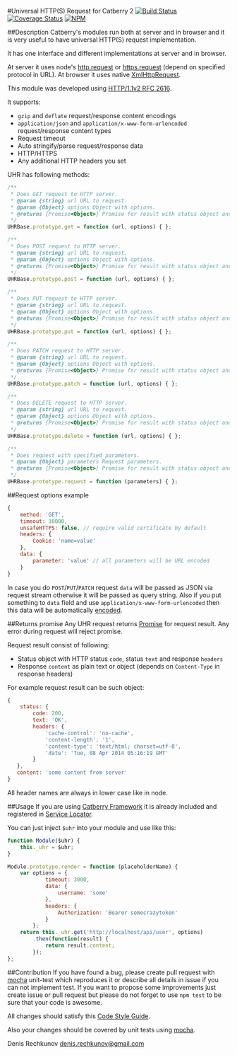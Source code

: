 #Universal HTTP(S) Request for Catberry 2 [![Build Status](https://travis-ci.org/catberry/catberry-uhr.png?branch=master)](https://travis-ci.org/catberry/catberry-uhr) [![Coverage Status](https://coveralls.io/repos/catberry/catberry-uhr/badge.png)](https://coveralls.io/r/catberry/catberry-uhr)
[![NPM](https://nodei.co/npm/catberry-uhr.png)](https://nodei.co/npm/catberry-uhr/)

##Description
Catberry's modules run both at server and in browser and it is very useful to 
have universal HTTP(S) request implementation.

It has one interface and different implementations at server and in browser.

At server it uses node's [http.request](http://nodejs.org/api/http.html#http_event_request) 
or [https.request](http://nodejs.org/api/https.html#https_https_request_options_callback)
(depend on specified protocol in URL).
At browser it uses native [XmlHttpRequest](https://developer.mozilla.org/ru/docs/Web/API/XMLHttpRequest).

This module was developed using [HTTP/1.1v2 RFC 2616](http://www.w3.org/Protocols/rfc2616).

It supports:

 * `gzip` and `deflate` request/response content encodings
 * `application/json` and `application/x-www-form-urlencoded` 
 request/response content types
 * Request timeout
 * Auto stringify/parse request/response data
 * HTTP/HTTPS
 * Any additional HTTP headers you set

UHR has following methods:

```javascript
/**
 * Does GET request to HTTP server.
 * @param {string} url URL to request.
 * @param {Object} options Object with options.
 * @returns {Promise<Object>} Promise for result with status object and content.
 */
UHRBase.prototype.get = function (url, options) { };

/**
 * Does POST request to HTTP server.
 * @param {string} url URL to request.
 * @param {Object} options Object with options.
 * @returns {Promise<Object>} Promise for result with status object and content.
 */
UHRBase.prototype.post = function (url, options) { };

/**
 * Does PUT request to HTTP server.
 * @param {string} url URL to request.
 * @param {Object} options Object with options.
 * @returns {Promise<Object>} Promise for result with status object and content.
 */
UHRBase.prototype.put = function (url, options) { };

/**
 * Does PATCH request to HTTP server.
 * @param {string} url URL to request.
 * @param {Object} options Object with options.
 * @returns {Promise<Object>} Promise for result with status object and content.
 */
UHRBase.prototype.patch = function (url, options) { };

/**
 * Does DELETE request to HTTP server.
 * @param {string} url URL to request.
 * @param {Object} options Object with options.
 * @returns {Promise<Object>} Promise for result with status object and content.
 */
UHRBase.prototype.delete = function (url, options) { };

/**
 * Does request with specified parameters.
 * @param {Object} parameters Request parameters.
 * @returns {Promise<Object>} Promise for result with status object and content.
 */
UHRBase.prototype.request = function (parameters) { };
```

##Request options example

```javascript
{
	method: 'GET',
	timeout: 30000,
	unsafeHTTPS: false, // require valid certificate by default
	headers: {
		Cookie: 'name=value'
	},
	data: {
		parameter: 'value' // all parameters will be URL encoded
	}
}
```

In case you do `POST`/`PUT`/`PATCH` request `data` will be passed as 
JSON via request stream otherwise it will be passed as query string.
Also if you put something to `data` field and use 
`application/x-www-form-urlencoded` then this data will be 
automatically [encoded](https://developer.mozilla.org/en-US/docs/Web/JavaScript/Reference/Global_Objects/encodeURIComponent).

##Returns promise
Any UHR request returns [Promise](https://www.promisejs.org) for request result.
Any error during request will reject promise.

Request result consist of following:

* Status object with HTTP status `code`, status `text` and response `headers`
* Response `content` as plain text or object 
(depends on `Content-Type` in response headers)

For example request result can be such object:

```javascript
{
	status: {
		code: 200,
		text: 'OK',
		headers: {
			'cache-control': 'no-cache',
			'content-length': '1',
			'content-type': 'text/html; charset=utf-8',
			'date': 'Tue, 08 Apr 2014 05:16:19 GMT'
		}
   },
   content: 'some content from server'
}
```

All header names are always in lower case like in node.

##Usage
If you are using [Catberry Framework](https://github.com/catberry/catberry)
it is already included and registered in [Service Locator](https://github.com/catberry/catberry/blob/master/docs/services/service-locator.md).

You can just inject `$uhr` into your module and use like this:

```javascript
function Module($uhr) {
	this._uhr = $uhr;
}

Module.prototype.render = function (placeholderName) {
	var options = {
			timeout: 3000,
			data: {
				username: 'some'
			},
			headers: {
				Authorization: 'Bearer somecrazytoken'
			}
		};
	return this._uhr.get('http://localhost/api/user', options)
		.then(function(result) {
			return result.content;
		});
};
```

##Contribution
If you have found a bug, please create pull request with [mocha](https://www.npmjs.org/package/mocha) 
unit-test which reproduces it or describe all details in issue if you can not 
implement test. If you want to propose some improvements just create issue or 
pull request but please do not forget to use `npm test` to be sure that your 
code is awesome.

All changes should satisfy this [Code Style Guide](https://github.com/catberry/catberry/blob/master/docs/code-style-guide.md).

Also your changes should be covered by unit tests using [mocha](https://www.npmjs.org/package/mocha).

Denis Rechkunov <denis.rechkunov@gmail.com>
